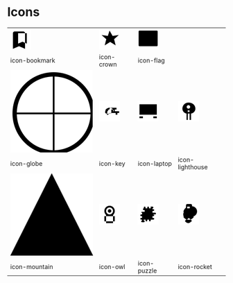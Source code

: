 # Icons

|  |  |  |  |
| ---- | ---- | ---- | ---- |
| ![icon-bookmark](icons/icon-bookmark.svg) | ![icon-crown](icons/icon-crown.svg) | ![icon-flag](icons/icon-flag.svg) 
| icon-bookmark | icon-crown | icon-flag 
| ![icon-globe](icons/icon-globe.svg) | ![icon-key](icons/icon-key.svg) | ![icon-laptop](icons/icon-laptop.svg) | ![icon-lighthouse](icons/icon-lighthouse.svg) 
| icon-globe | icon-key | icon-laptop | icon-lighthouse 
| ![icon-mountain](icons/icon-mountain.svg) | ![icon-owl](icons/icon-owl.svg) | ![icon-puzzle](icons/icon-puzzle.svg) | ![icon-rocket](icons/icon-rocket.svg) 
| icon-mountain | icon-owl | icon-puzzle | icon-rocket 

